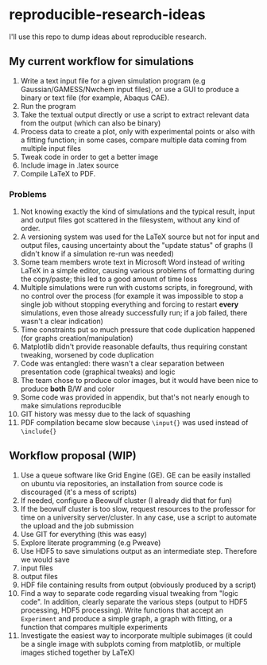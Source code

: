 # reproducible-research-ideas
I'll use this repo to dump ideas about reproducible research.

## My current workflow for simulations

1. Write a text input file for a given simulation program (e.g Gaussian/GAMESS/Nwchem input files), or use a GUI to produce a binary or text file (for example, Abaqus CAE).
2. Run the program
3. Take the textual output directly or use a script to extract relevant data from the output (which can also be binary)
4. Process data to create a plot, only with experimental points or also with a fitting function; in some cases, compare multiple data coming from multiple input files
5. Tweak code in order to get a better image
6. Include image in .latex source
7. Compile LaTeX to PDF.

### Problems

1. Not knowing exactly the kind of simulations and the typical result, input and output files got scattered in the filesystem, without any kind of order.
2. A versioning system was used for the LaTeX source but not for input and output files, causing uncertainty about the "update status" of graphs (I didn't know if a simulation re-run was needed)
3. Some team members wrote text in Microsoft Word instead of writing LaTeX in a simple editor, causing various problems of formatting during the copy/paste; this led to a good amount of time loss
4. Multiple simulations were run with customs scripts, in foreground, with no control over the process (for example it was impossible to stop a single job without stopping everything and forcing to restart **every** simulations, even those already successfully run; if a job failed, there wasn't a clear indication)
5. Time constraints put so much pressure that code duplication happened (for graphs creation/manipulation) 
6. Matplotlib didn't provide reasonable defaults, thus requiring constant tweaking, worsened by code duplication
7. Code was entangled: there wasn't a clear separation between presentation code (graphical tweaks) and logic
8. The team chose to produce color images, but it would have been nice to produce **both** B/W and color
9. Some code was provided in appendix, but that's not nearly enough to make simulations reproducible
10. GIT history was messy due to the lack of squashing
11. PDF compilation became slow because ```\input{}``` was used instead of ```\include{}```

## Workflow proposal (WIP)

1. Use a queue software like Grid Engine (GE). GE can be easily installed on ubuntu via repositories, an installation from source code is discouraged (it's a mess of scripts)
2. If needed, configure a Beowulf cluster (I already did that for fun)
3. If the beowulf cluster is too slow, request resources to the professor for time on a university server/cluster. In any case, use a script to automate the upload and the job submission
4. Use GIT for everything (this was easy)
5. Explore literate programming (e.g Pweave)
6. Use HDF5 to save simulations output as an intermediate step. Therefore we would save
  1. input files
  2. output files
  3. HDF file containing results from output (obviously produced by a script)
7. Find a way to separate code regarding visual tweaking from "logic code". In addition, clearly separate the various steps (output to HDF5 processing, HDF5 processing). Write functions that accept an ```Experiment``` and produce a simple graph, a graph with fitting, or a function that compares multiple experiments
8. Investigate the easiest way to incorporate multiple subimages (it could be a single image with subplots coming from matplotlib, or multiple images stiched together by LaTeX)
